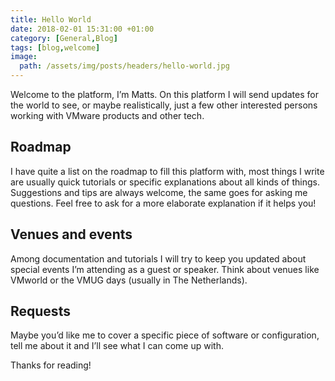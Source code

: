 ```yaml
---
title: Hello World
date: 2018-02-01 15:31:00 +01:00
category: [General,Blog]
tags: [blog,welcome]
image:
  path: /assets/img/posts/headers/hello-world.jpg
---
```


Welcome to the platform, I’m Matts. On this platform I will send updates for the world to see, or maybe realistically, just a few other interested persons working with VMware products and other tech.

## Roadmap
I have quite a list on the roadmap to fill this platform with, most things I write are usually quick tutorials or specific explanations about all kinds of things. Suggestions and tips are always welcome, the same goes for asking me questions. Feel free to ask for a more elaborate explanation if it helps you!

## Venues and events
Among documentation and tutorials I will try to keep you updated about special events I’m attending as a guest or speaker. Think about venues like VMworld or the VMUG days (usually in The Netherlands).

## Requests
Maybe you’d like me to cover a specific piece of software or configuration, tell me about it and I’ll see what I can come up with.

Thanks for reading!